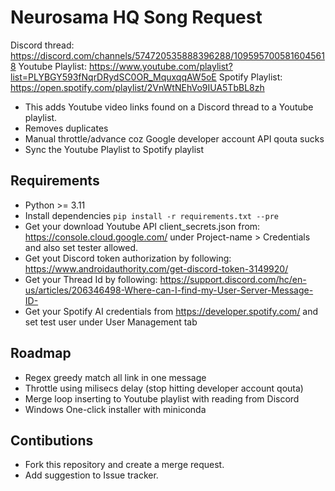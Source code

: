 # Neurosama HQ Song Request

Discord thread: https://discord.com/channels/574720535888396288/1095957005816045618
Youtube Playlist: https://www.youtube.com/playlist?list=PLYBGY593fNqrDRydSC0OR_MquxqqAW5oE
Spotify Playlist: https://open.spotify.com/playlist/2VnWtNEhVo9IUA5TbBL8zh


- This adds Youtube video links  found on a Discord thread to a Youtube playlist.
- Removes duplicates
- Manual throttle/advance coz Google developer account API qouta sucks
- Sync the Youtube Playlist to Spotify playlist

## Requirements

- Python >= 3.11
- Install dependencies `pip install -r requirements.txt --pre`
- Get your download Youtube API client_secrets.json from: https://console.cloud.google.com/ under Project-name > Credentials and also set tester allowed.
- Get yout Discord token authorization by following: https://www.androidauthority.com/get-discord-token-3149920/
- Get your Thread Id by following: https://support.discord.com/hc/en-us/articles/206346498-Where-can-I-find-my-User-Server-Message-ID-
- Get your Spotify AI credentials from https://developer.spotify.com/ and set test user under User Management tab
## Roadmap

- Regex greedy match all link in one message
- Throttle using milisecs delay (stop hitting developer account qouta)
- Merge loop inserting to Youtube playlist with reading from Discord
- Windows One-click installer with miniconda

## Contibutions

- Fork this repository and create a merge request.
- Add suggestion to Issue tracker.